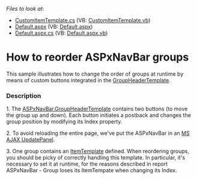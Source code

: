<!-- default file list -->
*Files to look at*:

* [CustomItemTemplate.cs](./CS/WebSite/App_Code/CustomItemTemplate.cs) (VB: [CustomItemTemplate.vb](./VB/WebSite/App_Code/CustomItemTemplate.vb))
* [Default.aspx](./CS/WebSite/Default.aspx) (VB: [Default.aspx](./VB/WebSite/Default.aspx))
* [Default.aspx.cs](./CS/WebSite/Default.aspx.cs) (VB: [Default.aspx.vb](./VB/WebSite/Default.aspx.vb))
<!-- default file list end -->
# How to reorder ASPxNavBar groups


<p>This sample illustrates how to change the order of groups at runtime by means of custom buttons integrated in the <a href="http://documentation.devexpress.com/#AspNet/DevExpressWebASPxNavBarASPxNavBar_GroupHeaderTemplatetopic">GroupHeaderTemplate</a>.</p>


<h3>Description</h3>

<p>1. The <a href="http://documentation.devexpress.com/#AspNet/DevExpressWebASPxNavBarASPxNavBar_GroupHeaderTemplatetopic">ASPxNavBar.GroupHeaderTemplate</a> contains two buttons (to move the group up and down).  Each button initiates a postback and changes the group position by modifying its Index property.</p><p>2. To avoid reloading the entire page, we&#39;ve put the ASPxNavBar in an <a href="http://msdn.microsoft.com/en-us/library/system.web.ui.updatepanel.aspx">MS AJAX UpdatePanel</a>.</p><p>3. One group contains an <a href="http://documentation.devexpress.com/#AspNet/DevExpressWebASPxNavBarASPxNavBar_ItemTemplatetopic">ItemTemplate</a> defined.  When reordering groups, you should be picky of correctly handling this template.  In particular, it&#39;s necessary to set it at runtime, for the reasons described in report <a data-ticket="Q248285">ASPxNavBar - Group loses its ItemTempate when changing its Index</a>.</p>

<br/>


